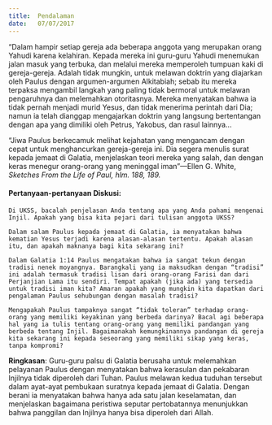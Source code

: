 ```yaml
---
title:  Pendalaman
date:   07/07/2017
---
```


“Dalam hampir setiap gereja ada beberapa anggota yang merupakan orang Yahudi karena kelahiran. Kepada mereka ini guru-guru Yahudi menemukan jalan masuk yang terbuka, dan melalui mereka memperoleh tumpuan kaki di gereja-gereja. Adalah tidak mungkin, untuk melawan doktrin yang diajarkan oleh Paulus dengan argumen-argumen Alkitabiah; sebab itu mereka terpaksa mengambil langkah yang paling tidak bermoral untuk melawan pengaruhnya dan melemahkan otoritasnya. Mereka menyatakan bahwa ia tidak pernah menjadi murid Yesus, dan tidak menerima perintah dari Dia; namun ia telah dianggap mengajarkan doktrin yang langsung bertentangan dengan apa yang dimiliki oleh Petrus, Yakobus, dan rasul lainnya...

“Jiwa Paulus berkecamuk melihat kejahatan yang mengancam dengan cepat untuk menghancurkan gereja-gereja ini. Dia segera menulis surat kepada jemaat di Galatia, menjelaskan teori mereka yang salah, dan dengan keras menegur orang-orang yang meninggal iman”—Ellen G. White, _Sketches From the Life of Paul, hlm. 188, 189._

#### Pertanyaan-pertanyaan Diskusi:

`Di UKSS, bacalah penjelasan Anda tentang apa yang Anda pahami mengenai Injil. Apakah yang bisa kita pejari dari tulisan anggota UKSS?`

`Dalam salam Paulus kepada jemaat di Galatia, ia menyatakan bahwa kematian Yesus terjadi karena alasan-alasan tertentu. Apakah alasan itu, dan apakah maknanya bagi kita sekarang ini?`

`Dalam Galatia 1:14 Paulus mengatakan bahwa ia sangat tekun dengan tradisi nenek moyangnya. Barangkali yang ia maksudkan dengan “tradisi” ini adalah termasuk tradisi lisan dari orang-orang Farisi dan dari Perjanjian Lama itu sendiri. Tempat apakah (jika ada) yang tersedia untuk tradisi iman kita? Amaran apakah yang mungkin kita dapatkan dari pengalaman Paulus sehubungan dengan masalah tradisi?`

`Mengapakah Paulus tampaknya sangat “tidak toleran” terhadap orang-orang yang memiliki keyakinan yang berbeda darinya? Bacal agi beberapa hal yang ia tulis tentang orang-orang yang memiliki pandangan yang berbeda tentang Injil. Bagaimanakah kemungkinannya pandangan di gereja kita sekarang ini kepada seseorang yang memiliki sikap yang keras, tanpa kompromi?`

**Ringkasan**: Guru-guru palsu di Galatia berusaha untuk melemahkan pelayanan Paulus dengan menyatakan bahwa kerasulan dan pekabaran Injilnya tidak diperoleh dari Tuhan. Paulus melawan kedua tuduhan tersebut dalam ayat-ayat pembukaan suratnya kepada jemaat di Galatia. Dengan berani ia menyatakan bahwa hanya ada satu jalan keselamatan, dan menjelaskan bagaimana peristiwa seputar pertobatannya menunjukkan bahwa panggilan dan Injilnya hanya bisa diperoleh dari Allah.